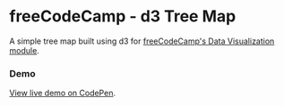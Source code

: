 # freeCodeCamp - d3 Tree Map

A simple tree map built using d3 for [freeCodeCamp's Data Visualization module](https://learn.freecodecamp.org/data-visualization/data-visualization-projects/visualize-data-with-a-treemap-diagram).

### Demo

[View live demo on CodePen](https://codepen.io/markulrich/full/PvWyZe).
